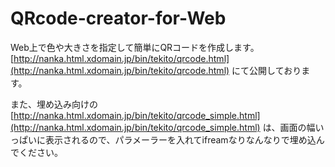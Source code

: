# QRcode-creator-for-Web
Web上で色や大きさを指定して簡単にQRコードを作成します。  
[http://nanka.html.xdomain.jp/bin/tekito/qrcode.html](http://nanka.html.xdomain.jp/bin/tekito/qrcode.html) にて公開しております。

また、埋め込み向けの[http://nanka.html.xdomain.jp/bin/tekito/qrcode_simple.html](http://nanka.html.xdomain.jp/bin/tekito/qrcode_simple.html) は、画面の幅いっぱいに表示されるので、パラメーラーを入れてifreamなりなんなりで埋め込んでください。
